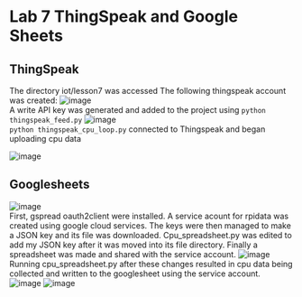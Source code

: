 # Lab 7 ThingSpeak and Google Sheets
## ThingSpeak
The directory iot/lesson7 was accessed
The following thingspeak account was created:
![image](https://github.com/user-attachments/assets/fd336e47-7514-4bc2-85da-0bfdd5cc53c3)\
A write API key was generated and added to the project using `python thingspeak_feed.py`
![image](https://github.com/user-attachments/assets/62d56a50-c0f3-4f9a-bf42-d74c4dbe245a)\
`python thingspeak_cpu_loop.py` connected to Thingspeak and began uploading cpu data

![image](https://github.com/user-attachments/assets/b74e7ac9-6049-4686-b4e3-862877283721)
## Googlesheets
![image](https://github.com/user-attachments/assets/6d0d82bb-f962-4c87-8c3d-644409e548aa)\
First, gspread oauth2client were installed.
A service acount for rpidata was created using google cloud services. The keys were then managed to make a JSON key and its file was downloaded. Cpu_spreadsheet.py was edited to add my JSON key after it was moved into its file directory. Finally a spreadsheet was made and shared with the service account.
![image](https://github.com/user-attachments/assets/e8863e79-8ba0-4797-a0a2-5fc161abd688)\
Running cpu_spreadsheet.py after these changes resulted in cpu data being collected and written to the googlesheet using the service account.
![image](https://github.com/user-attachments/assets/b3ac9981-fd60-4a1b-b22f-5425df7d9a05)
![image](https://github.com/user-attachments/assets/06427ec5-04dd-4fa6-ba22-a45fdb9d8d27)
